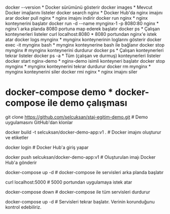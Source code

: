 docker --version                * Docker sürümünü gösterir
docker images                   * Mevcut Docker imajlarını listeler
docker search nginx             * Docker Hub'da nginx imajını arar
docker pull nginx               * nginx imajını indirir
docker run nginx                * nginx konteynerini başlatır
docker run -d --name mynginx-1 -p 8080:80 nginx   * nginx'i arka planda 8080 portuna map ederek başlatır
docker ps                       * Çalışan konteynerleri listeler
curl localhost:8080             * 8080 portundan nginx'e istek atar
docker logs mynginx             * mynginx konteynerinin loglarını gösterir
docker exec -it mynginx bash    * mynginx konteynerine bash ile bağlanır
docker stop mynginx             # mynginx konteynerini durdurur
docker ps                       * Çalışan konteynerleri tekrar listeler
docker ps -a                    * Tüm (çalışan ve durmuş) konteynerleri listeler
docker start nginx-demo         * nginx-demo isimli konteyneri başlatır
docker stop mynginx             * mynginx konteynerini tekrar durdurur
docker rm mynginx               * mynginx konteynerini siler
docker rmi nginx                * nginx imajını siler

# docker-compose demo             * docker-compose ile demo çalışması

git clone https://github.com/selcuksan/staj-egitim-demo.git   # Demo uygulamasını GitHub'dan klonlar

docker build -t selcuksan/docker-demo-app:v1 .                # Docker imajını oluşturur ve etiketler

docker login                                                  # Docker Hub'a giriş yapar

docker push selcuksan/docker-demo-app:v1                      # Oluşturulan imajı Docker Hub'a gönderir

docker-compose up -d                                          # docker-compose ile servisleri arka planda başlatır

curl localhost:5000                                           # 5000 portundan uygulamaya istek atar

docker-compose down                                           # docker-compose ile tüm servisleri durdurur

docker-compose up -d                                          # Servisleri tekrar başlatır. Verinin korunduğunu kontrol edebiliriz.
